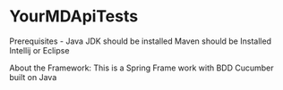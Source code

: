 # YourMDApiTests

Prerequisites -
Java JDK should be installed
Maven should be Installed
Intellij or Eclipse

About the Framework: This is a Spring Frame work with BDD Cucumber built on Java 
